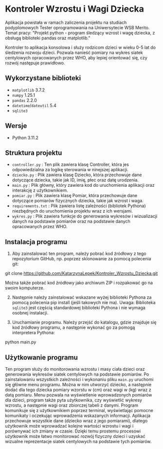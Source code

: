 # Kontroler Wzrostu i Wagi Dziecka

Aplikacja powstała w ramach zaliczenia projektu na studiach podyplomowych Tester oprogramowania na Uniwersytecie WSB Merito. Temat pracy: "Projekt python - program śledzący wzrost i wagę dziecka, z obsługą biblioteki pandas oraz matplotlib."

Kontroler to aplikacja konsolowa i służy rodzicom dzieci w wieku 0-5 lat do śledzenia rozwoju dzieci. Pozwala nanieść pomiary na wykres siatek centylowych opracowanych przez WHO, aby lepiej orientować się, czy rozwój następuje prawidłowo.

## Wykorzystane biblioteki

* `matplotlib` 3.7.2
* `numpy` 1.25.1
* `pandas` 2.2.0
* `datetime`/`dateutil` 5.4
* `sqlite3`

## Wersje

* Python 3.11.2

## Struktura projektu

* `controller.py` : Ten plik zawiera klasę Controller, która jes odpowiedzialna za logikę sterowania w ninejszej aplikacji.
* `dziecko.py` : Plik zawiera klasę Dziecko, która przechowuje dane dotyczące dziecka, takie jak ID, imię, płec oraz datę urodzenia.
* `main.py` : Plik główny, który zawiera kod do uruchomienia aplikacji oraz interakcję z użytkownikiem.
* `pomiar.py` : Plik zawiera klasę Pomiar, która przechowuje dane dotyczące pomiarów fizycznych dziecka, takie jak wzrost i waga.
* `requirements.txt` : Plik zawiera listę zależności (bibliotek Pythona) niezbędnych do uruchomienia projektu wraz z ich wersjami.
* `wykres.py` : Plik zawiera funkcje do generowania wykresów i wizualizacji danych na podstawie pomiarów oraz na podstawie danych opracowanych przez WHO.

## Instalacja programu

1. Aby zainstalować ten program, należy pobrać kod źródłowy z tego repozytorium GitHub, np. poprzez sklonowanie za pomocą polecenia git:

git clone https://github.com/KatarzynaLepek/Kontroler_Wzrostu_Dziecka.git

Można także pobrać kod źródłowy jako archiwum ZIP i rozpakować go na swoim komputerze.

2. Następnie należy zainstalować wskazane wyżej biblioteki Pythona za pomocą polecenia pip install (jeśli takowych nie ma). Uwaga: Biblioteka `sqlite3` jest częścią standardowej biblioteki Pythona i nie wymaga osobnej instalacji.

3. Uruchamianie programu. Należy przejść do katalogu, gdzie znajduje się kod źródłowy programu, a następnie wykonać go za pomogą interpretera Pythona:

python main.py

## Użytkowanie programu

Ten program służy do monitorowania wzrostu i masy ciała dzieci oraz generowania wykresów siatek centylowych na podstawie pomiarów. Po zainstalowaniu wszystkich zależności i wykonaniu pliku `main.py` uruchomi się główne menu programu. Można w nim utworzyć dziecko, a następnie dodać dla tego dziecka pomiary wzorstu w (cm) oraz wagi w (kg) wraz z datą pomiaru.
Menu pozwala na wyświetlenie wprowadzonych pomiarów dla dzieci, program także pyta użytkownika, czy wyświetlić wykresy wzrostu, a następnie wagi oraz zbiorczej tabeli z danymi.
Program komunikuje się z użytkownikiem poprzez terminal, wyświetlając pomocne komunikaty i oczekując wprowadzenia wskazanych informacji. Aplikacja przechowuje wszystkie dane (dziecko wraz z jego pomiarami), dlatego użytkownik może wprowadzać kolejne wartości wzrostu i wagi i porównywać ich zmiany w czasie. Dzięki temu prostemu procesowi użytkownik może łatwo monitorować rozwój fizyczny dzieci i uzyskać wizualne reprezentacje siatek centylowych na podstawie tych pomiarów.

